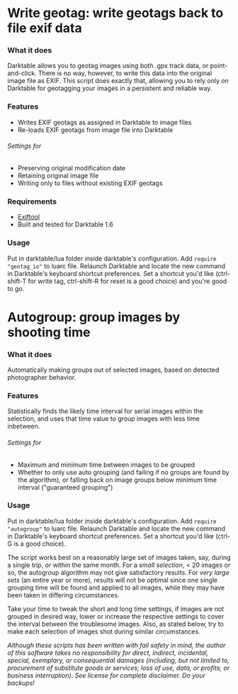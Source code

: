 Write geotag: write geotags back to file exif data
==================================================

### What it does
Darktable allows you to geotag images using both .gpx track data, or point-and-click. There is no way, however, to write this data into the original image file as EXIF. This script does exactly that, allowing you to rely only on Darktable for geotagging your images in a persistent and reliable way.

### Features
* Writes EXIF geotags as assigned in Darktable to image files
* Re-loads EXIF geotags from image file into Darktable

###### Settings for
* Preserving original modification date
* Retaining original image file
* Writing only to files without existing EXIF geotags

### Requirements
* [Exiftool](http://www.sno.phy.queensu.ca/~phil/exiftool/)
* Built and tested for Darktable 1.6

### Usage
Put in darktable/lua folder inside darktable's configuration. Add `require "geotag_io"` to luarc file. Relaunch Darktable and locate the new command in Darktable's keyboard shortcut preferences. Set a shortcut you'd like (ctrl-shift-T for write tag, ctrl-shift-R for reset is a good choice) and you're good to go.

Autogroup: group images by shooting time
========================================

### What it does
Automatically making groups out of selected images, based on detected photographer behavior.

### Features
Statistically finds the likely time interval for serial images within the selection, and uses that time value to group images with less time inbetween.

###### Settings for
* Maximum and minimum time between images to be grouped
* Whether to only use auto grouping (and failing if no groups are found by the algorithm), or falling back on image groups below minimum time interval ("guaranteed grouping")

### Usage
Put in darktable/lua folder inside darktable's configuration. Add `require "autogroup"` to luarc file. Relaunch Darktable and locate the new command in Darktable's keyboard shortcut preferences. Set a shortcut you'd like (ctrl-G is a good choice).

The script works best on a reasonably large set of images taken, say, during a single trip, or within the same month. For a _small selection_, < 20 images or so, the autogroup algorithm may not give satisfactory results. For _very large sets_ (an entire year or more), results will not be optimal since one single grouping time will be found and applied to all images, while they may have been taken in differing circumstances.

Take your time to tweak the short and long time settings, if images are not grouped in desired way, lower or increase the respective settings to cover the interval between the troublesome images. Also, as stated below, try to make each selection of images shot during similar circumstances.

_Although these scripts has been written with fail safety in mind, the author of this software takes no responsibility for direct, indirect, incidental, special, exemplary, or consequential damages (including, but not limited to, procurement of substitute goods or services; loss of use, data, or profits; or business interruption). See license for complete disclaimer. Do your backups!_